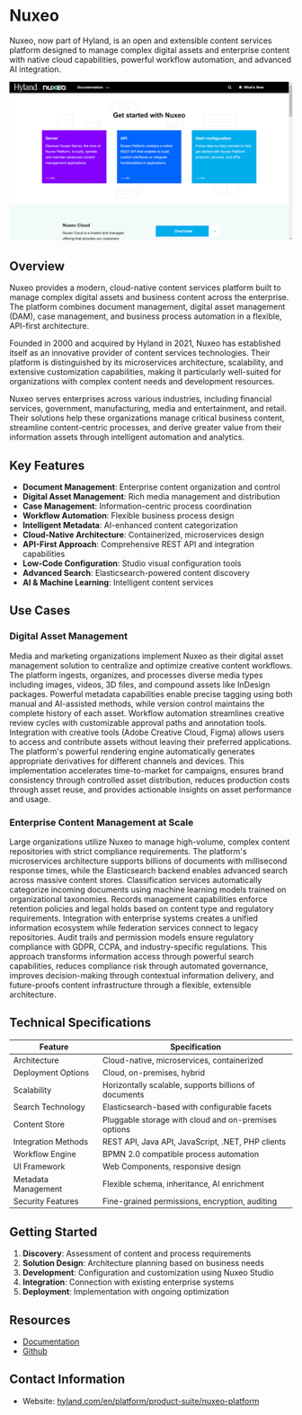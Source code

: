 
# Nuxeo

Nuxeo, now part of Hyland, is an open and extensible content services platform designed to manage complex digital assets and enterprise content with native cloud capabilities, powerful workflow automation, and advanced AI integration.

![Nuxeo](./assets/nuxeo.png)

## Overview

Nuxeo provides a modern, cloud-native content services platform built to manage complex digital assets and business content across the enterprise. The platform combines document management, digital asset management (DAM), case management, and business process automation in a flexible, API-first architecture.

Founded in 2000 and acquired by Hyland in 2021, Nuxeo has established itself as an innovative provider of content services technologies. Their platform is distinguished by its microservices architecture, scalability, and extensive customization capabilities, making it particularly well-suited for organizations with complex content needs and development resources.

Nuxeo serves enterprises across various industries, including financial services, government, manufacturing, media and entertainment, and retail. Their solutions help these organizations manage critical business content, streamline content-centric processes, and derive greater value from their information assets through intelligent automation and analytics.

## Key Features

- **Document Management**: Enterprise content organization and control
- **Digital Asset Management**: Rich media management and distribution
- **Case Management**: Information-centric process coordination
- **Workflow Automation**: Flexible business process design
- **Intelligent Metadata**: AI-enhanced content categorization
- **Cloud-Native Architecture**: Containerized, microservices design
- **API-First Approach**: Comprehensive REST API and integration capabilities
- **Low-Code Configuration**: Studio visual configuration tools
- **Advanced Search**: Elasticsearch-powered content discovery
- **AI & Machine Learning**: Intelligent content services

## Use Cases

### Digital Asset Management

Media and marketing organizations implement Nuxeo as their digital asset management solution to centralize and optimize creative content workflows. The platform ingests, organizes, and processes diverse media types including images, videos, 3D files, and compound assets like InDesign packages. Powerful metadata capabilities enable precise tagging using both manual and AI-assisted methods, while version control maintains the complete history of each asset. Workflow automation streamlines creative review cycles with customizable approval paths and annotation tools. Integration with creative tools (Adobe Creative Cloud, Figma) allows users to access and contribute assets without leaving their preferred applications. The platform's powerful rendering engine automatically generates appropriate derivatives for different channels and devices. This implementation accelerates time-to-market for campaigns, ensures brand consistency through controlled asset distribution, reduces production costs through asset reuse, and provides actionable insights on asset performance and usage.

### Enterprise Content Management at Scale

Large organizations utilize Nuxeo to manage high-volume, complex content repositories with strict compliance requirements. The platform's microservices architecture supports billions of documents with millisecond response times, while the Elasticsearch backend enables advanced search across massive content stores. Classification services automatically categorize incoming documents using machine learning models trained on organizational taxonomies. Records management capabilities enforce retention policies and legal holds based on content type and regulatory requirements. Integration with enterprise systems creates a unified information ecosystem while federation services connect to legacy repositories. Audit trails and permission models ensure regulatory compliance with GDPR, CCPA, and industry-specific regulations. This approach transforms information access through powerful search capabilities, reduces compliance risk through automated governance, improves decision-making through contextual information delivery, and future-proofs content infrastructure through a flexible, extensible architecture.

## Technical Specifications

| Feature | Specification |
|---------|---------------|
| Architecture | Cloud-native, microservices, containerized |
| Deployment Options | Cloud, on-premises, hybrid |
| Scalability | Horizontally scalable, supports billions of documents |
| Search Technology | Elasticsearch-based with configurable facets |
| Content Store | Pluggable storage with cloud and on-premises options |
| Integration Methods | REST API, Java API, JavaScript, .NET, PHP clients |
| Workflow Engine | BPMN 2.0 compatible process automation |
| UI Framework | Web Components, responsive design |
| Metadata Management | Flexible schema, inheritance, AI enrichment |
| Security Features | Fine-grained permissions, encryption, auditing |

## Getting Started

1. **Discovery**: Assessment of content and process requirements
2. **Solution Design**: Architecture planning based on business needs
3. **Development**: Configuration and customization using Nuxeo Studio
4. **Integration**: Connection with existing enterprise systems
5. **Deployment**: Implementation with ongoing optimization

## Resources

- [Documentation](https://doc.nuxeo.com/)
- [Github](https://github.com/nuxeo/nuxeo)


## Contact Information

- Website: [hyland.com/en/platform/product-suite/nuxeo-platform](https://www.hyland.com/en/platform/product-suite/nuxeo-platform)
